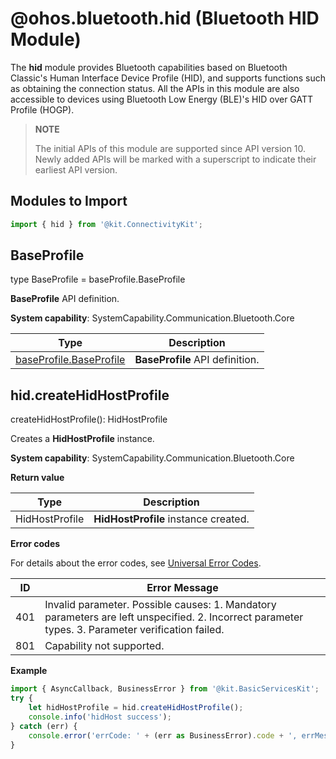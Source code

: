 # @ohos.bluetooth.hid (Bluetooth HID Module)

<!--Kit: Connectivity Kit-->
<!--Subsystem: Communication-->
<!--Owner: @enjoy_sunshine-->
<!--Designer: @chengguohong; @tangjia15-->
<!--Tester: @wangfeng517-->

The **hid** module provides Bluetooth capabilities based on Bluetooth Classic's Human Interface Device Profile (HID), and supports functions such as obtaining the connection status. All the APIs in this module are also accessible to devices using Bluetooth Low Energy (BLE)'s HID over GATT Profile (HOGP).
> **NOTE**
>
> The initial APIs of this module are supported since API version 10. Newly added APIs will be marked with a superscript to indicate their earliest API version.



## Modules to Import

```js
import { hid } from '@kit.ConnectivityKit';
```


## BaseProfile

type BaseProfile = baseProfile.BaseProfile

**BaseProfile** API definition.

**System capability**: SystemCapability.Communication.Bluetooth.Core

| Type                           | Description        |
| ----------------------------- | ---------- |
| [baseProfile.BaseProfile](js-apis-bluetooth-baseProfile.md)| **BaseProfile** API definition.|


## hid.createHidHostProfile

createHidHostProfile(): HidHostProfile

Creates a **HidHostProfile** instance.

**System capability**: SystemCapability.Communication.Bluetooth.Core

**Return value**

| Type                           | Description        |
| ----------------------------- | ---------- |
| HidHostProfile | **HidHostProfile** instance created.|

**Error codes**

For details about the error codes, see [Universal Error Codes](../errorcode-universal.md).

| ID| Error Message|
| -------- | ---------------------------- |
|401 | Invalid parameter. Possible causes: 1. Mandatory parameters are left unspecified. 2. Incorrect parameter types. 3. Parameter verification failed.                 |
|801 | Capability not supported.          |


**Example**

```js
import { AsyncCallback, BusinessError } from '@kit.BasicServicesKit';
try {
    let hidHostProfile = hid.createHidHostProfile();
    console.info('hidHost success');
} catch (err) {
    console.error('errCode: ' + (err as BusinessError).code + ', errMessage: ' + (err as BusinessError).message);
}
```
